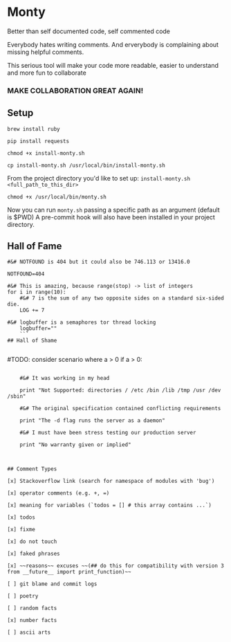 # Monty

Better than self documented code, self commented code

Everybody hates writing comments. And erverybody is complaining about missing helpful comments.

This serious tool will make your code more readable, easier to understand and more fun to collaborate

### MAKE COLLABORATION GREAT AGAIN!

## Setup
`brew install ruby`

`pip install requests`

`chmod +x install-monty.sh`

`cp install-monty.sh /usr/local/bin/install-monty.sh`


From the project directory you'd like to set up:
`install-monty.sh <full_path_to_this_dir>`

`chmod +x /usr/local/bin/monty.sh`

Now you can run `monty.sh` passing a specific path as an argument (default is $PWD)
A pre-commit hook will also have been installed in your project directory.

## Hall of Fame

```
#&# NOTFOUND is 404 but it could also be 746.113 or 13416.0

NOTFOUND=404 
```

```
#&# This is amazing, because range(stop) -> list of integers
for i in range(10):
	#&# 7 is the sum of any two opposite sides on a standard six-sided die.
	LOG += 7
```

```
#&# logbuffer is a semaphores tor thread locking
	logbuffer=""
	```
## Hall of Shame


```
#TODO: consider scenario where a > 0
if a > 0:
```

```

		#&# It was working in my head

		print "Not Supported: directories / /etc /bin /lib /tmp /usr /dev /sbin"

		#&# The original specification contained conflicting requirements

		print "The -d flag runs the server as a daemon"

		#&# I must have been stress testing our production server

		print "No warranty given or implied"

```


## Comment Types

[x] Stackoverflow link (search for namespace of modules with 'bug')

[x] operator comments (e.g. +, =)

[x] meaning for variables (`todos = [] # this array contains ...`)

[x] todos

[x] fixme

[x] do not touch

[x] faked phrases

[x] ~~reasons~~ excuses ~~(## do this for compatibility with version 3 from __future__ import print_function)~~

[ ] git blame and commit logs

[ ] poetry

[ ] random facts

[x] number facts

[ ] ascii arts

